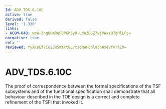 ```yaml
---
Id: ADV_TDS.6.10C
active: true
derived: false
level: '1.330'
links:
- ACOM-048: wpW-3hgUUmReFBP6h5yU-LdnZDSZ7vjVWxs87gHlLPc=
normative: true
ref: ''
reviewed: YyXKsEf7iu23R5Wtxt8L7t3oNeF6nl93hWxeVfvrAEM=
---
```


# ADV_TDS.6.10C

The proof of correspondence between the formal specifications of the TSF subsystems and of the functional specification shall demonstrate that all behaviour described in the TOE design is a correct and complete refinement of the TSFI that invoked it.